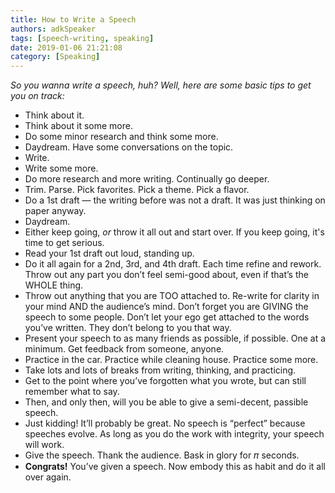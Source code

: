 ```yaml
---
title: How to Write a Speech
authors: adkSpeaker
tags: [speech-writing, speaking]
date: 2019-01-06 21:21:08
category: [Speaking]
---
```


<p><em>So you wanna write a speech, huh? Well, here are some basic tips to get you on track:</em></p>

- Think about it.
- Think about it some more.
- Do some minor research and think some more.
- Daydream. Have some conversations on the topic.
- Write.
- Write some more.
- Do more research and more writing. Continually go deeper.
- Trim. Parse. Pick favorites. Pick a theme. Pick a flavor.
- Do a 1st draft &mdash; the writing before was not a draft. It was just thinking on paper anyway.
- Daydream.
- Either keep going, <em>or</em> throw it all out and start over. If you keep going, it's time to get serious.
- Read your 1st draft out loud, standing up.
- Do it all again for a 2nd, 3rd, and 4th draft. Each time refine and rework. Throw out any part you don’t feel semi-good about, even if that’s the WHOLE thing.
- Throw out anything that you are TOO attached to. Re-write for clarity in your mind AND the audience’s mind. Don’t forget you are GIVING the speech to some people. Don’t let your ego get attached to the words you’ve written. They don’t belong to you that way.
- Present your speech to as many friends as possible, if possible. One at a minimum. Get feedback from someone, anyone.
- Practice in the car. Practice while cleaning house. Practice some more.
- Take lots and lots of breaks from writing, thinking, and practicing.
- Get to the point where you’ve forgotten what you wrote, but can still remember what to say.
- Then, and only then, will you be able to give a semi-decent, passible speech.
- Just kidding! It’ll probably be great. No speech is “perfect” because speeches evolve. As long as you do the work with integrity, your speech will work.
- Give the speech. Thank the audience. Bask in glory for 𝜋 seconds.
- <strong>Congrats!</strong> You’ve given a speech. Now embody this as habit and do it all over again.
